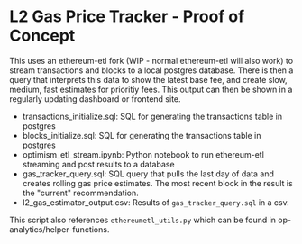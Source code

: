 # L2 Gas Price Tracker - Proof of Concept
This uses an ethereum-etl fork (WIP - normal ethereum-etl will also work) to stream transactions and blocks to a local postgres database. There is then a query that interprets this data to show the latest base fee, and create slow, medium, fast estimates for prioritiy fees. This output can then be shown in a regularly updating dashboard or frontend site.

- transactions_initialize.sql: SQL for generating the transactions table in postgres
- blocks_initialize.sql: SQL for generating the transactions table in postgres
- optimism_etl_stream.ipynb: Python notebook to run ethereum-etl streaming and post results to a database
- gas_tracker_query.sql: SQL query that pulls the last day of data and creates rolling gas price estimates. The most recent block in the result is the "current" recommendation.
- l2_gas_estimator_output.csv: Results of `gas_tracker_query.sql` in a csv.

This script also references `ethereumetl_utils.py` which can be found in op-analytics/helper-functions.
